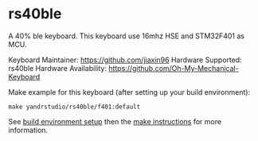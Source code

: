 rs40ble
===

A 40% ble keyboard.
This keyboard use 16mhz HSE and STM32F401 as MCU.

Keyboard Maintainer: https://github.com/jiaxin96
Hardware Supported: rs40ble
Hardware Availability: https://github.com/Oh-My-Mechanical-Keyboard 

Make example for this keyboard (after setting up your build environment):

    make yandrstudio/rs40ble/f401:default

See [build environment setup](https://docs.qmk.fm/#/getting_started_build_tools) then the [make instructions](https://docs.qmk.fm/#/getting_started_make_guide) for more information.
